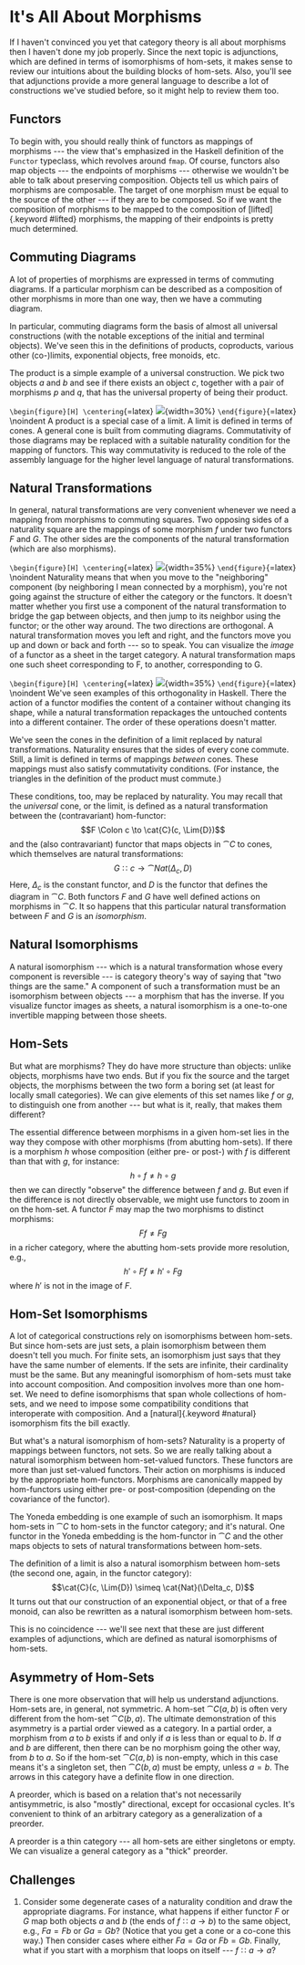 # It's All About Morphisms

If I haven't convinced you yet that category theory is all about morphisms then I haven't done my job properly. Since the next topic is adjunctions, which are defined in terms of isomorphisms of hom-sets, it makes sense to review our intuitions about the building blocks of hom-sets. Also, you'll see that adjunctions provide a more general language to describe a lot of constructions we've studied before, so it might help to review them too.

## Functors

To begin with, you should really think of functors as mappings of morphisms --- the view that's emphasized in the Haskell definition of the `Functor` typeclass, which revolves around `fmap`. Of course, functors also map objects --- the endpoints of morphisms --- otherwise we wouldn't be able to talk about preserving composition. Objects tell us which pairs of morphisms are composable. The target of one morphism must be equal to the source of the other --- if they are to be composed. So if we want the composition of morphisms to be mapped to the composition of [lifted]{.keyword #lifted} morphisms, the mapping of their endpoints is pretty much determined.

## Commuting Diagrams

A lot of properties of morphisms are expressed in terms of commuting diagrams. If a particular morphism can be described as a composition of other morphisms in more than one way, then we have a commuting diagram.

In particular, commuting diagrams form the basis of almost all universal constructions (with the notable exceptions of the initial and terminal objects). We've seen this in the definitions of products, coproducts, various other (co-)limits, exponential objects, free monoids, etc.

The product is a simple example of a universal construction. We pick two objects $a$ and $b$ and see if there exists an object $c$, together with a pair of morphisms $p$ and $q$, that has the universal property of being their product.

`\begin{figure}[H] \centering`{=latex}
![](images/productranking.jpg){width=30%}
`\end{figure}`{=latex}
\noindent
A product is a special case of a limit. A limit is defined in terms of cones. A general cone is built from commuting diagrams. Commutativity of those diagrams may be replaced with a suitable naturality condition for the mapping of functors. This way commutativity is reduced to the role of the assembly language for the higher level language of natural transformations.

## Natural Transformations

In general, natural transformations are very convenient whenever we need a mapping from morphisms to commuting squares. Two opposing sides of a naturality square are the mappings of some morphism $f$ under two functors $F$ and $G$. The other sides are the components of the natural transformation (which are also morphisms).

`\begin{figure}[H] \centering`{=latex}
![](images/3_naturality.jpg){width=35%}
`\end{figure}`{=latex}
\noindent
Naturality means that when you move to the "neighboring" component (by neighboring I mean connected by a morphism), you're not going against the structure of either the category or the functors. It doesn't matter whether you first use a component of the natural transformation to bridge the gap between objects, and then jump to its neighbor using the functor; or the other way around. The two directions are orthogonal. A natural transformation moves you left and right, and the functors move you up and down or back and forth --- so to speak. You can visualize the *image* of a functor as a sheet in the target category. A natural transformation maps one such sheet corresponding to F, to another, corresponding to G.

`\begin{figure}[H] \centering`{=latex}
![](images/sheets.png){width=35%}
`\end{figure}`{=latex}
\noindent
We've seen examples of this orthogonality in Haskell. There the action of a functor modifies the content of a container without changing its shape, while a natural transformation repackages the untouched contents into a different container. The order of these operations doesn't matter.

We've seen the cones in the definition of a limit replaced by natural transformations. Naturality ensures that the sides of every cone commute. Still, a limit is defined in terms of mappings *between* cones. These mappings must also satisfy commutativity conditions. (For instance, the triangles in the definition of the product must commute.)

These conditions, too, may be replaced by naturality. You may recall that the *universal* cone, or the limit, is defined as a natural transformation between the (contravariant) hom-functor:
$$F \Colon c \to \cat{C}(c, \Lim{D})$$
and the (also contravariant) functor that maps objects in $\cat{C}$ to cones, which themselves are natural transformations:
$$G \Colon c \to \cat{Nat}(\Delta_c, D)$$
Here, $\Delta_c$ is the constant functor, and $D$ is the functor that defines the diagram in $\cat{C}$. Both functors $F$ and $G$ have well defined actions on morphisms in $\cat{C}$. It so happens that this particular natural transformation between $F$ and $G$ is an *isomorphism*.

## Natural Isomorphisms

A natural isomorphism --- which is a natural transformation whose every component is reversible --- is category theory's way of saying that "two things are the same." A component of such a transformation must be an isomorphism between objects --- a morphism that has the inverse. If you visualize functor images as sheets, a natural isomorphism is a one-to-one invertible mapping between those sheets.

## Hom-Sets

But what are morphisms? They do have more structure than objects: unlike objects, morphisms have two ends. But if you fix the source and the target objects, the morphisms between the two form a boring set (at least for locally small categories). We can give elements of this set names like $f$ or $g$, to distinguish one from another --- but what is it, really, that makes them different?

The essential difference between morphisms in a given hom-set lies in the way they compose with other morphisms (from abutting hom-sets). If there is a morphism $h$ whose composition (either pre- or post-) with $f$ is different than that with $g$, for instance:
$$h \circ f \neq h \circ g$$
then we can directly "observe" the difference between $f$ and $g$. But even if the difference is not directly observable, we might use functors to zoom in on the hom-set. A functor $F$ may map the two morphisms to distinct morphisms:
$$F f \neq F g$$
in a richer category, where the abutting hom-sets provide more resolution, e.g.,
$$h' \circ F f \neq h' \circ F g$$
where $h'$ is not in the image of $F$.

## Hom-Set Isomorphisms

A lot of categorical constructions rely on isomorphisms between hom-sets. But since hom-sets are just sets, a plain isomorphism between them doesn't tell you much. For finite sets, an isomorphism just says that they have the same number of elements. If the sets are infinite, their cardinality must be the same. But any meaningful isomorphism of hom-sets must take into account composition. And composition involves more than one hom-set. We need to define isomorphisms that span whole collections of hom-sets, and we need to impose some compatibility conditions that interoperate with composition. And a [natural]{.keyword #natural} isomorphism fits the bill exactly.

But what's a natural isomorphism of hom-sets? Naturality is a property of mappings between functors, not sets. So we are really talking about a natural isomorphism between hom-set-valued functors. These functors are more than just set-valued functors. Their action on morphisms is induced by the appropriate hom-functors. Morphisms are canonically mapped by hom-functors using either pre- or post-composition (depending on the covariance of the functor).

The Yoneda embedding is one example of such an isomorphism. It maps hom-sets in $\cat{C}$ to hom-sets in the functor category; and it's natural. One functor in the Yoneda embedding is the hom-functor in $\cat{C}$ and the other maps objects to sets of natural transformations between hom-sets.

The definition of a limit is also a natural isomorphism between hom-sets (the second one, again, in the functor category):
$$\cat{C}(c, \Lim{D}) \simeq \cat{Nat}(\Delta_c, D)$$
It turns out that our construction of an exponential object, or that of a free monoid, can also be rewritten as a natural isomorphism between hom-sets.

This is no coincidence --- we'll see next that these are just different examples of adjunctions, which are defined as natural isomorphisms of hom-sets.

## Asymmetry of Hom-Sets

There is one more observation that will help us understand adjunctions. Hom-sets are, in general, not symmetric. A hom-set $\cat{C}(a, b)$ is often very different from the hom-set $\cat{C}(b, a)$. The ultimate demonstration of this asymmetry is a partial order viewed as a category. In a partial order, a morphism from $a$ to $b$ exists if and only if $a$ is less than or equal to $b$. If $a$ and $b$ are different, then there can be no morphism going the other way, from $b$ to $a$. So if the hom-set $\cat{C}(a, b)$ is non-empty, which in this case means it's a singleton set, then $\cat{C}(b, a)$ must be empty, unless $a = b$. The arrows in this category have a definite flow in one direction.

A preorder, which is based on a relation that's not necessarily antisymmetric, is also "mostly" directional, except for occasional cycles. It's convenient to think of an arbitrary category as a generalization of a preorder.

A preorder is a thin category --- all hom-sets are either singletons or empty. We can visualize a general category as a "thick" preorder.

## Challenges

1. Consider some degenerate cases of a naturality condition and draw the appropriate diagrams. For instance, what happens if either functor $F$ or $G$ map both objects $a$ and $b$ (the ends of $f \Colon a \to b$) to the same object, e.g., $F a = F b$ or $G a = G b$? (Notice that you get a cone or a co-cone this way.) Then consider cases where either $F a = G a$ or $F b = G b$. Finally, what if you start with a morphism that loops on itself --- $f \Colon a \to a$?
